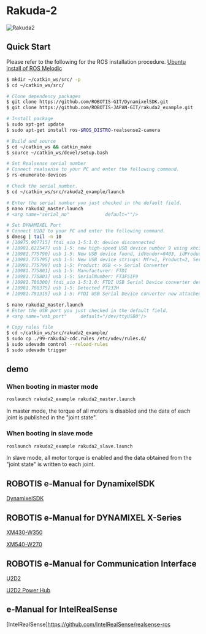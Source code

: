 # Rakuda-2
![Rakuda2](https://user-images.githubusercontent.com/41886736/118063868-dd2bb580-b3d4-11eb-804c-80fe71bc2e1a.png)

## Quick Start

Please refer to the following for the ROS installation procedure.
[Ubuntu install of ROS Melodic](http://wiki.ros.org/melodic/Installation/Ubuntu)

```bash
$ mkdir ~/catkin_ws/src/ -p
$ cd ~/catkin_ws/src/

# Clone dependency packages
$ git clone https://github.com/ROBOTIS-GIT/DynamixelSDK.git
$ git clone https://github.com/ROBOTIS-JAPAN-GIT/rakuda2_example.git

# Install package
$ sudo apt-get update
$ sudo apt-get install ros-$ROS_DISTRO-realsense2-camera

# Build and source
$ cd ~/catkin_ws && catkin_make
$ source ~/catkin_ws/devel/setup.bash

# Set Realsense serial number
# Connect realsense to your PC and enter the following command.
$ rs-enumerate-devices

# Check the serial number.
$ cd ~/catkin_ws/src/rakuda2_example/launch

# Enter the serial number you just checked in the default field.
$ nano rakuda2_master.launch
# <arg name="serial_no"             default=""/>

# Set DYNAMIXEL Port
# Connect U2D2 to your PC and enter the following command.
$ dmesg | tail -n 10
# [10975.907715] ftdi_sio 1-5:1.0: device disconnected
# [10981.622547] usb 1-5: new high-speed USB device number 9 using xhci_hcd
# [10981.775790] usb 1-5: New USB device found, idVendor=0403, idProduct=6014, bcdDevice= 9.00
# [10981.775795] usb 1-5: New USB device strings: Mfr=1, Product=2, SerialNumber=3
# [10981.775798] usb 1-5: Product: USB <-> Serial Converter
# [10981.775801] usb 1-5: Manufacturer: FTDI
# [10981.775803] usb 1-5: SerialNumber: FT3FSIF9
# [10981.780300] ftdi_sio 1-5:1.0: FTDI USB Serial Device converter detected
# [10981.780375] usb 1-5: Detected FT232H
# [10981.781315] usb 1-5: FTDI USB Serial Device converter now attached to ttyUSB0

$ nano rakuda2_master.launch
# Enter the USB port you just checked in the default field.
# <arg name="usb_port"     default="/dev/ttyUSB0"/>

# Copy rules file
$ cd ~/catkin_ws/src/rakuda2_example/
$ sudo cp ./99-rakuda2-cdc.rules /etc/udev/rules.d/
$ sudo udevadm control --reload-rules
$ sudo udevadm trigger
```

## demo
### When booting in master mode
```bash
roslaunch rakuda2_example rakuda2_master.launch
```
In master mode, the torque of all motors is disabled and the data of each joint is published in the "joint state".

### When booting in slave mode
```bash
roslaunch rakuda2_example rakuda2_slave.launch
```
In slave mode, all motor torque is enabled and the data obtained from the "joint state" is written to each joint.

## ROBOTIS e-Manual for DynamixelSDK
[DynamixelSDK](https://emanual.robotis.com/docs/en/software/dynamixel/dynamixel_sdk/overview/)

## ROBOTIS e-Manual for DYNAMIXEL X-Series
[XM430-W350](https://emanual.robotis.com/docs/en/dxl/x/xm430-w350/)

[XM540-W270](https://emanual.robotis.com/docs/en/dxl/x/xm540-w270/)

## ROBOTIS e-Manual for Communication Interface
[U2D2](https://emanual.robotis.com/docs/en/parts/interface/u2d2/)

[U2D2 Power Hub](https://emanual.robotis.com/docs/en/parts/interface/u2d2_power_hub/)

## e-Manual for IntelRealSense
[IntelRealSense]https://github.com/IntelRealSense/realsense-ros